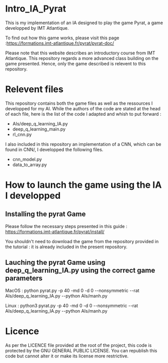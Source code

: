 # Intro_IA_Pyrat

This is my implementation of an IA designed to play the game Pyrat, a game developped by IMT Atlantique.

To find out how this game works, please visit this page :https://formations.imt-atlantique.fr/pyrat/pyrat-doc/

Please note that this website describes an introductory course from IMT Atlantique. This repository regards a more advanced class building on the game presented. 
Hence, only the game described is relevent to this repository.

# Relevent files 

This repository contains both the game files as well as the ressources I developped for my AI. 
While the authors of the code are stated at the head of each file, here is the list of the code I adapted and whish to put forward : 

- AIs/deep_q_learning_IA.py
- deep_q_learning_main.py
- rl_cnn.py

I also included in this repository an implementation of a CNN, which can be found in CNN/, I developped the following files.

- cnn_model.py
- data_to_array.py

# How to launch the game using the IA I developped

## Installing the pyrat Game

Please follow the necessary steps presented in this guide :
https://formations.imt-atlantique.fr/pyrat/install/

You shouldn't need to download the game from the repository provided in the tutorial : it is already included in the present repository.

## Lauching the pyrat Game using deep_q_learning_IA.py using the correct game parameters
MacOS : 
python pyrat.py -p 40 -md 0 -d 0 --nonsymmetric --rat AIs/deep_q_learning_IA.py --python AIs/manh.py

Linux :
python3 pyrat.py -p 40 -md 0 -d 0 --nonsymmetric --rat AIs/deep_q_learning_IA.py --python AIs/manh.py

# Licence

As per the LICENCE file provided at the root of the project, this code is protected by the GNU GENERAL PUBLIC LICENSE. You can republish this code but cannot alter it or make its license more restrictive.


